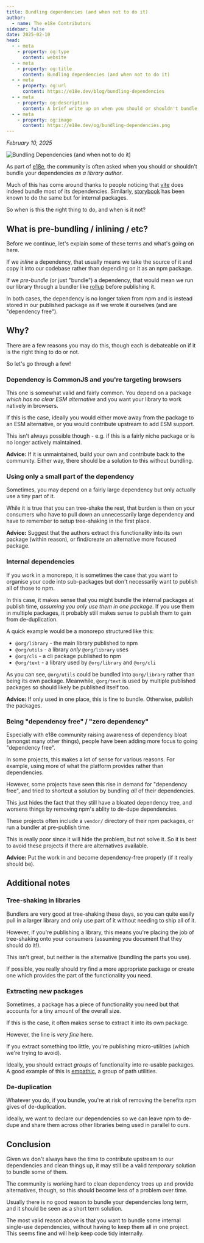 ```yaml
---
title: Bundling dependencies (and when not to do it)
author:
  - name: The e18e Contributors
sidebar: false
date: 2025-02-10
head:
  - - meta
    - property: og:type
      content: website
  - - meta
    - property: og:title
      content: Bundling dependencies (and when not to do it)
  - - meta
    - property: og:url
      content: https://e18e.dev/blog/bundling-dependencies
  - - meta
    - property: og:description
      content: A brief write up on when you should or shouldn't bundle dependencies
  - - meta
    - property: og:image
      content: https://e18e.dev/og/bundling-dependencies.png
---
```


_February 10, 2025_

![Bundling Dependencies (and when not to do it)](/og/bundling-dependencies.png)

As part of [e18e](https://e18e.dev), the community is often asked when you should or shouldn't bundle your dependencies _as a library author_.

Much of this has come around thanks to people noticing that [vite](https://github.com/vitejs/vite) does indeed bundle most of its dependencies. Similarly, [storybook](https://github.com/storybookjs/storybook/) has been known to do the same but for internal packages.

So when is this the right thing to do, and when is it not?

## What is pre-bundling / inlining / etc?

Before we continue, let's explain some of these terms and what's going on here.

If we _inline_ a dependency, that usually means we take the source of it and copy it into our codebase rather than depending on it as an npm package.

If we _pre-bundle_ (or just "bundle") a dependency, that would mean we run our library through a bundler like [rollup](https://github.com/rollup/rollup) before publishing it.

In both cases, the dependency is no longer taken from npm and is instead stored in our published package as if we wrote it ourselves (and are "dependency free").

## Why?

There are a few reasons you may do this, though each is debateable on if it is the right thing to do or not.

So let's go through a few!

### Dependency is CommonJS and you're targeting browsers

This one is somewhat valid and fairly common. You depend on a package _which has no clear ESM alternative_ and you want your library to work natively in browsers.

If this is the case, ideally you would either move away from the package to an ESM alternative, or you would contribute upstream to add ESM support.

This isn't always possible though - e.g. if this is a fairly niche package or is no longer actively maintained.

**Advice:** If it is unmaintained, build your own and contribute back to the community. Either way, there should be a solution to this without bundling.

### Using only a small part of the dependency

Sometimes, you may depend on a fairly large dependency but only actually use a tiny part of it.

While it is true that you can tree-shake the rest, that burden is then on your consumers who have to pull down an unnecessarily large dependency and have to remember to setup tree-shaking in the first place.

**Advice:** Suggest that the authors extract this functionality into its own package (within reason), or find/create an alternative more focused package.

### Internal dependencies

If you work in a monorepo, it is sometimes the case that you want to organise your code into sub-packages but don't necessarily want to publish all of those to npm.

In this case, it makes sense that you might bundle the internal packages at publish time, _assuming you only use them in one package_. If you use them in multiple packages, it probably still makes sense to publish them to gain from de-duplication.

A quick example would be a monorepo structured like this:

- `@org/library` - the main library published to npm
- `@org/utils` - a library _only_ `@org/library` uses
- `@org/cli` - a cli package published to npm
- `@org/text` - a library used by `@org/library` and `@org/cli`

As you can see, `@org/utils` could be bundled into `@org/library` rather than being its own package. Meanwhile, `@org/text` is used by multiple published packages so should likely be published itself too.

**Advice:** If only used in one place, this is fine to bundle. Otherwise, publish the packages.

### Being "dependency free" / "zero dependency"

Especially with e18e community raising awareness of dependency bloat (amongst many other things), people have been adding more focus to going "dependency free".

In some projects, this makes a lot of sense for various reasons. For example, using more of what the platform provides rather than dependencies.

However, some projects have seen this rise in demand for "dependency free", and tried to shortcut a solution by bundling _all_ of their dependencies.

This just hides the fact that they still have a bloated dependency tree, and worsens things by removing npm's ablity to de-dupe dependencies.

These projects often include a `vendor/` directory of their npm packages, or run a bundler at pre-publish time.

This is really poor since it will hide the problem, but not solve it. So it is best to avoid these projects if there are alternatives available.

**Advice:** Put the work in and become dependency-free properly (if it really should be).

## Additional notes

### Tree-shaking in libraries

Bundlers are very good at tree-shaking these days, so you can quite easily pull in a larger library and only use part of it without needing to ship all of it.

However, if you're publishing a library, this means you're placing the job of tree-shaking onto your consumers (assuming you document that they should do it!).

This isn't great, but neither is the alternative (bundling the parts you use).

If possible, you really should try find a more appropriate package or create one which provides the part of the functionality you need.

### Extracting new packages

Sometimes, a package has a piece of functionality you need but that accounts for a tiny amount of the overall size.

If this is the case, it often makes sense to extract it into its own package.

However, the line is _very fine_ here.

If you extract something too little, you're publishing micro-utilities (which we're trying to avoid).

Ideally, you should extract _groups_ of functionality into re-usable packages. A good example of this is [empathic](https://github.com/lukeed/empathic), a group of path utilities.

### De-duplication

Whatever you do, if you bundle, you're at risk of removing the benefits npm gives of de-duplication.

Ideally, we want to declare our dependencies so we can leave npm to de-dupe and share them across other libraries being used in parallel to ours.

## Conclusion

Given we don't always have the time to contribute upstream to our dependencies and clean things up, it may still be a valid _temporary_ solution to bundle some of them.

The community is working hard to clean dependency trees up and provide alternatives, though, so this should become less of a problem over time.

Usually there is no good reason to bundle your dependencies long term, and it should be seen as a short term solution.

The most valid reason above is that you want to bundle some internal single-use dependencies, without having to keep them all in one project. This seems fine and will help keep code tidy internally.

